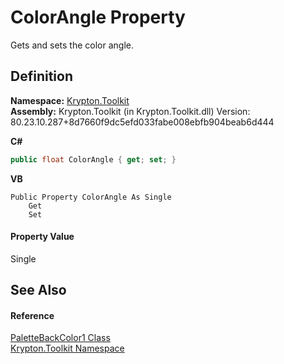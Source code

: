 # ColorAngle Property


Gets and sets the color angle.



## Definition
**Namespace:** <a href="79d2eac2-21f4-54ff-7552-b20c33c30600.md">Krypton.Toolkit</a>  
**Assembly:** Krypton.Toolkit (in Krypton.Toolkit.dll) Version: 80.23.10.287+8d7660f9dc5efd033fabe008ebfb904beab6d444

**C#**
``` C#
public float ColorAngle { get; set; }
```
**VB**
``` VB
Public Property ColorAngle As Single
	Get
	Set
```



#### Property Value
Single

## See Also


#### Reference
<a href="46746a74-1d56-3f80-3327-be2bdb40e524.md">PaletteBackColor1 Class</a>  
<a href="79d2eac2-21f4-54ff-7552-b20c33c30600.md">Krypton.Toolkit Namespace</a>  
